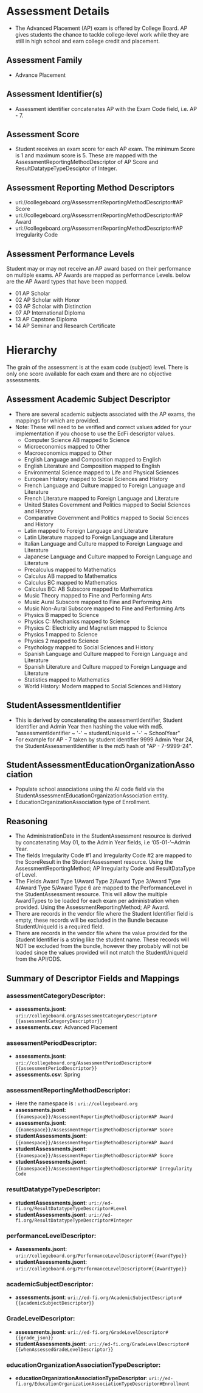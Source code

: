 # Assessment Details
- The Advanced Placement (AP) exam is offered by College Board. AP gives students the chance to tackle college-level work while they are still in high school and earn college credit and placement. 

## Assessment Family
- Advance Placement

## Assessment Identifier(s)
- Assessment identifier concatenates AP with the Exam Code field, i.e. AP - 7.

## Assessment Score
- Student receives an exam score for each AP exam. The minimum Score is 1 and maximum score is 5. These are mapped with the AssessmentReportingMethodDescriptor of AP Score and ResultDatatypeTypeDesciptor of Integer.

## Assessment Reporting Method Descriptors
- uri://collegeboard.org/AssessmentReportingMethodDescriptor#AP Score
- uri://collegeboard.org/AssessmentReportingMethodDescriptor#AP Award
- uri://collegeboard.org/AssessmentReportingMethodDescriptor#AP Irregularity Code

## Assessment Performance Levels
Student may or may not receive an AP award based on their performance on multiple exams. AP Awards are mapped as performance Levels. below are the AP Award types that have been mapped.
- 01 AP Scholar 
- 02 AP Scholar with Honor
- 03 AP Scholar with Distinction
- 07 AP International Diploma
- 13 AP Capstone Diploma
- 14 AP Seminar and Research Certificate

# Hierarchy
The grain of the assessment is at the exam code (subject) level. There is only one score available for each exam and there are no objective assessments.

## Assessment Academic Subject Descriptor
- There are several academic subjects associated with the AP exams, the mappings for which are provided. 
- Note: These will need to be verified and correct values added for your implementation if you choose to use the EdFi descriptor values.
    - Computer Science AB mapped to Science
    - Microeconomics mapped to Other
    - Macroeconomics mapped to Other
    - English Language and Composition mapped to English
    - English Literature and Composition mapped to English
    - Environmental Science mapped to Life and Physical Sciences
    - European History mapped to Social Sciences and History
    - French Language and Culture mapped to Foreign Language and Literature
    - French Literature mapped to Foreign Language and Literature
    - United States Government and Politics mapped to Social Sciences and History
    - Comparative Government and Politics mapped to Social Sciences and History
    - Latin mapped to Foreign Language and Literature
    - Latin Literature mapped to Foreign Language and Literature
    - Italian Language and Culture mapped to Foreign Language and Literature
    - Japanese Language and Culture mapped to Foreign Language and Literature
    - Precalculus mapped to Mathematics
    - Calculus AB mapped to Mathematics
    - Calculus BC mapped to Mathematics
    - Calculus BC: AB Subscore mapped to Mathematics
    - Music Theory mapped to Fine and Performing Arts
    - Music Aural Subscore mapped to Fine and Performing Arts
    - Music Non-Aural Subscore mapped to Fine and Performing Arts
    - Physics B mapped to Science
    - Physics C: Mechanics mapped to Science
    - Physics C: Electricity and Magnetism mapped to Science
    - Physics 1 mapped to Science
    - Physics 2 mapped to Science
    - Psychology mapped to Social Sciences and History
    - Spanish Language and Culture mapped to Foreign Language and Literature
    - Spanish Literature and Culture mapped to Foreign Language and Literature
    - Statistics mapped to Mathematics
    - World History: Modern mapped to Social Sciences and History

## StudentAssessmentIdentifier
- This is derived by concatenating the assessmentIdentifier, Student Identifier and Admin Year then hashing the value with md5. "assessmentIdentifier ~ '-' ~ studentUniqueId ~ '-' ~  SchoolYear"
- For example for AP - 7 taken by student identifier 9999 Admin Year 24, the StudentAssessmentIdentifier is the md5 hash of "AP - 7-9999-24".

## StudentAssessmentEducationOrganizationAssociation
- Populate school associations using the AI code field via the StudentAssessmentEducationOrganizationAssociation entity.
- EducationOrganizationAssociation type of Enrollment.

## Reasoning
- The AdministrationDate in the StudentAssessment resource is derived by concatenating May 01, to the Admin Year fields, i.e ‘05-01-’~Admin Year.
- The fields Irregularity Code #1  and Irregularity Code #2 are mapped to the ScoreResult in the StudentAssessment resource. Using the AssessmentReportingMethod; AP Irregularity Code and ResultDataType of Level.
- The Fields Award Type 1/Award Type 2/Award Type 3/Award Type 4/Award Type 5/Award Type 6 are mapped to the PerformanceLevel in the StudentAssessment resource. This will allow the multiple AwardTypes to be loaded for each exam per administration when provided. Using the AssessmentReportingMethod; AP Award.
- There are records in the vendor file where the Student Identifier field is empty, these records will be excluded in the Bundle because StudentUniqueId is a required field.
- There are records in the vendor file where the value provided for the Student Identifier is a string like the student name. These records will NOT be excluded from the bundle, however they probably will not be loaded since the values provided will not match the StudentUniqueId from the API/ODS.

## Summary of Descriptor Fields and Mappings

### assessmentCategoryDescriptor:
- **assessments.jsont**: `uri://collegeboard.org/AssessmentCategoryDescriptor#{{assessmentCategoryDescriptor}}`
- **assessments.csv**: Advanced Placement

### assessmentPeriodDescriptor:
- **assessments.jsont**: `uri://collegeboard.org/AssessmentPeriodDescriptor#{{assessmentPeriodDescriptor}}`
- **assessments.csv**: Spring

### assessmentReportingMethodDescriptor:
- Here the namespace is :  `uri://collegeboard.org`
- **assessments.jsont**: `{{namespace}}/AssessmentReportingMethodDescriptor#AP Award`
- **assessments.jsont**: `{{namespace}}/AssessmentReportingMethodDescriptor#AP Score`
- **studentAssessments.jsont**: `{{namespace}}/AssessmentReportingMethodDescriptor#AP Award`
- **studentAssessments.jsont**: `{{namespace}}/AssessmentReportingMethodDescriptor#AP Score`
- **studentAssessments.jsont**: `{{namespace}}/AssessmentReportingMethodDescriptor#AP Irregularity Code`
 
### resultDatatypeTypeDescriptor:
- **studentAssessments.jsont**: `uri://ed-fi.org/ResultDatatypeTypeDescriptor#Level`
- **studentAssessments.jsont**: `uri://ed-fi.org/ResultDatatypeTypeDescriptor#Integer`

### performanceLevelDescriptor:
- **Assessments.jsont**: `uri://collegeboard.org/PerformanceLevelDescriptor#{{AwardType}}`
- **studentAssessments.jsont**: `uri://collegeboard.org/PerformanceLevelDescriptor#{{AwardType}}`

### academicSubjectDescriptor:
- **assessments.jsont**: `uri://ed-fi.org/AcademicSubjectDescriptor#{{academicSubjectDescriptor}}`

### GradeLevelDescriptor:
- **assessments.jsont**: `uri://ed-fi.org/GradeLevelDescriptor#{{grade_json}}`
- **studentAssessments.jsont**: `uri://ed-fi.org/GradeLevelDescriptor#{{whenAssessedGradeLevelDescriptor}}`

### educationOrganizationAssociationTypeDescriptor:
- **educationOrganizationAssociationTypeDescriptor**: `uri://ed-fi.org/EducationOrganizationAssociationTypeDescriptor#Enrollment`
